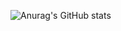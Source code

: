 ![Anurag's GitHub stats](https://github-readme-stats.vercel.app/api?username=oeyoews&vue=dark&show_icons=true)
